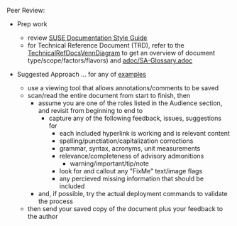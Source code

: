 
Peer Review:
- Prep work
  - review [SUSE Documentation Style Guide](https://documentation.suse.com/style/current/single-html/docu_styleguide/index.html)
  - for Technical Reference Document (TRD), refer to the [TechnicalRefDocsVennDiagram](../media/src/png/TechnicalRefDocsVennDiagram.png) to get an overview of document type/scope/factors/flavors) and [adoc/SA-Glossary.adoc](https://raw.githubusercontent.com/gogbac/RancherDocsRep1/main/adoc/SA-Glossary.adoc)

- Suggested Approach ... for any of [examples](../examples)
  - use a viewing tool that allows annotations/comments to be saved
  - scan/read the entire document from start to finish, then
    - assume you are one of the roles listed in the Audience section, and revisit from beginning to end to
      - capture any of the following feedback, issues, suggestions for
        - each included hyperlink is working and is relevant content
        - spelling/punctiation/capitalization corrections
        - grammar, syntax, acronyms, unit measurements
        - relevance/completeness of advisory admonitions
          - warning/important/tip/note
        - look for and callout any "FixMe" text/image flags
        - any percieved missing information that should be included
    - and, if possible, try the actual deployment commands to validate the process
  - then send your saved copy of the document plus your feedback to the author
